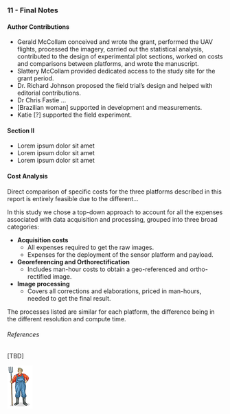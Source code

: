 ### 11 - Final Notes

#### Author Contributions

* Gerald McCollam conceived and wrote the grant, performed the UAV flights, processed the imagery, carried out the statistical 
analysis, contributed to the design of experimental plot sections, worked on costs and comparisons between platforms, and wrote the manuscript.  
* Slattery McCollam provided dedicated access to the study site for the grant period.
* Dr. Richard Johnson proposed the field trial’s design and helped with editorial contributions.
* Dr Chris Fastie ...  
* [Brazilian woman] supported in development and measurements. 
* Katie [?] supported the field experiment.
#### Section II

* Lorem ipsum dolor sit amet
* Lorem ipsum dolor sit amet
* Lorem ipsum dolor sit amet

#### Cost Analysis

Direct comparison of specific costs for the three platforms described in this report is entirely feasible due to the 
different...

In this study we chose a top-down approach to account for all the expenses associated with data acquisition and processing, 
grouped into three broad categories:
* __Acquisition costs__ 
    * All expenses required to get the raw images. 
    * Expenses for the deployment of the sensor platform and payload.
* __Georeferencing and Orthorectification__ 
    * Includes man-hour costs to obtain a geo-referenced and ortho-rectified image. 
* __Image processing__ 
    * Covers all corrections and elaborations, priced in man-hours, needed to get the final result. 

The processes listed are  similar for each platform, the difference being in the different resolution and compute time. 

###### References

[TBD]
 
![](img/farmera.png) 
